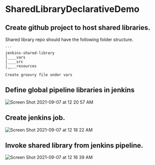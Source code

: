 
# SharedLibraryDeclarativeDemo

## Create github project to host shared libraries.

  Shared library repo should have the following folder structure.

    ```
    jenkins-shared-library
    |____vars
    |____src
    |____resources
    ```
    Create groovry file under vars
## Define global pipeline libraries in jenkins
![Screen Shot 2021-09-07 at 12 20 57 AM](https://user-images.githubusercontent.com/87215340/132301868-87e691e6-84b0-410e-9f8a-aef7221f16b4.png)

## Create jenkins job.
![Screen Shot 2021-09-07 at 12 18 22 AM](https://user-images.githubusercontent.com/87215340/132301566-8b1e21d6-035e-4a69-9268-317c0765ed86.png)

## Invoke shared library from jenkins pipeline.

![Screen Shot 2021-09-07 at 12 16 39 AM](https://user-images.githubusercontent.com/87215340/132301267-9f73c2a0-15f8-4108-b0f8-7a795d1cdc37.png)
